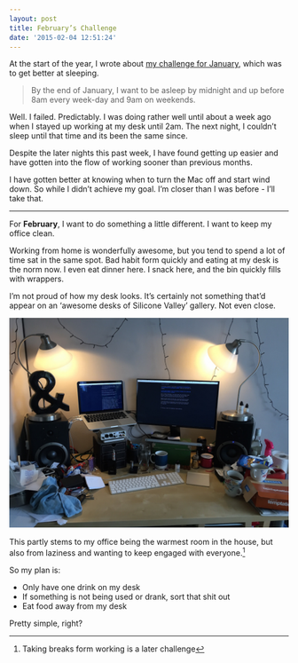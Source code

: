 ```yaml
---
layout: post
title: February’s Challenge
date: '2015-02-04 12:51:24'
---
```


At the start of the year, I wrote about [my challenge for January](http://pad.gs/2015/01/01/twelve-challenges-for-2015/), which was to get better at sleeping.

> By the end of January, I want to be asleep by midnight and up before 8am every week-day and 9am on weekends.

Well. I failed. Predictably. I was doing rather well until about a week ago when I stayed up working at my desk until 2am. The next night, I couldn’t sleep until that time and its been the same since.

Despite the later nights this past week, I have found getting up easier and have gotten into the flow of working sooner than previous months.

I have gotten better at knowing when to turn the Mac off and start wind down. So while I didn’t achieve my goal. I’m closer than I was before - I’ll take that.

---

For **February**, I want to do something a little different. I want to keep my office clean.

Working from home is wonderfully awesome, but you tend to spend a lot of time sat in the same spot. Bad habit form quickly and eating at my desk is the norm now. I even eat dinner here. I snack here, and the bin quickly fills with wrappers.

I’m not proud of how my desk looks. It’s certainly not something that’d appear on an ‘awesome desks of Silicone Valley’ gallery. Not even close.

![My Desk](/images/IMG_5867.JPG)

This partly stems to my office being the warmest room in the house, but also from laziness and wanting to keep engaged with everyone.[^1]

So my plan is:

* Only have one drink on my desk
* If something is not being used or drank, sort that shit out
* Eat food away from my desk

Pretty simple, right?

[^1]: Taking breaks form working is a later challenge